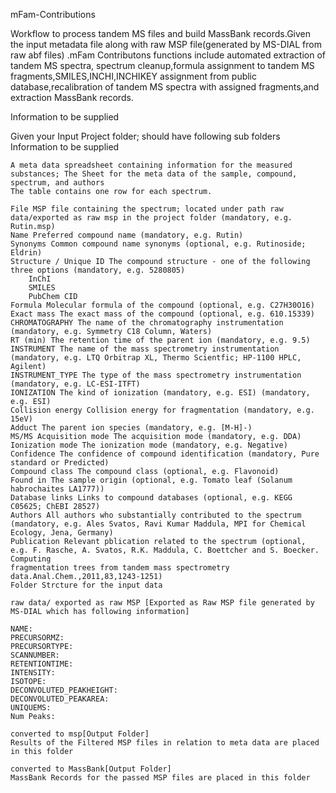mFam-Contributions

Workflow to process tandem MS files and build MassBank records.Given the input metadata file along with raw MSP file(generated by MS-DIAL from raw abf files) .mFam Contributons functions include automated extraction of tandem MS spectra, spectrum cleanup,formula assignment to tandem MS fragments,SMILES,INCHI,INCHIKEY assignment from public database,recalibration of tandem MS spectra with assigned fragments,and extraction MassBank records.

Information to be supplied

Given your Input Project folder; should have following sub folders Information to be supplied


    
    A meta data spreadsheet containing information for the measured substances; The Sheet for the meta data of the sample, compound, spectrum, and authors
    The table contains one row for each spectrum.
    
    File MSP file containing the spectrum; located under path raw data/exported as raw msp in the project folder (mandatory, e.g. Rutin.msp)
    Name Preferred compound name (mandatory, e.g. Rutin)
    Synonyms Common compound name synonyms (optional, e.g. Rutinoside; Eldrin)
    Structure / Unique ID The compound structure - one of the following three options (mandatory, e.g. 5280805)
        InChI
        SMILES
        PubChem CID
    Formula Molecular formula of the compound (optional, e.g. C27H30O16)
    Exact mass The exact mass of the compound (optional, e.g. 610.15339)
    CHROMATOGRAPHY The name of the chromatography instrumentation (mandatory, e.g. Symmetry C18 Column, Waters)
    RT (min) The retention time of the parent ion (mandatory, e.g. 9.5)
    INSTRUMENT The name of the mass spectrometry instrumentation (mandatory, e.g. LTQ Orbitrap XL, Thermo Scientfic; HP-1100 HPLC, Agilent)
    INSTRUMENT_TYPE The type of the mass spectrometry instrumentation (mandatory, e.g. LC-ESI-ITFT)
    IONIZATION The kind of ionization (mandatory, e.g. ESI) (mandatory, e.g. ESI)
    Collision energy Collision energy for fragmentation (mandatory, e.g. 15eV)
    Adduct The parent ion species (mandatory, e.g. [M-H]-)
    MS/MS Acquisition mode The acquisition mode (mandatory, e.g. DDA)
    Ionization mode The ionization mode (mandatory, e.g. Negative)
    Confidence The confidence of compound identification (mandatory, Pure standard or Predicted)
    Compound class The compound class (optional, e.g. Flavonoid)
    Found in The sample origin (optional, e.g. Tomato leaf (Solanum habrochaites LA1777))
    Database links Links to compound databases (optional, e.g. KEGG C05625; ChEBI 28527)
    Authors All authors who substantially contributed to the spectrum (mandatory, e.g. Ales Svatos, Ravi Kumar Maddula, MPI for Chemical Ecology, Jena, Germany)
    Publication Relevant pblication related to the spectrum (optional, e.g. F. Rasche, A. Svatos, R.K. Maddula, C. Boettcher and S. Boecker. Computing
    fragmentation trees from tandem mass spectrometry data.Anal.Chem.,2011,83,1243-1251) 
    Folder Strcture for the input data
    
    raw data/ exported as raw MSP [Exported as Raw MSP file generated by MS-DIAL which has following information]
    
    NAME:
    PRECURSORMZ: 
    PRECURSORTYPE:
    SCANNUMBER:
    RETENTIONTIME:
    INTENSITY:
    ISOTOPE:
    DECONVOLUTED_PEAKHEIGHT:
    DECONVOLUTED_PEAKAREA:
    UNIQUEMS:
    Num Peaks:
    
    converted to msp[Output Folder]
    Results of the Filtered MSP files in relation to meta data are placed in this folder 
    
    converted to MassBank[Output Folder]
    MassBank Records for the passed MSP files are placed in this folder
    




